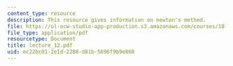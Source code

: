 ```yaml
---
content_type: resource
description: This resource gives information on newton's method.
file: https://ol-ocw-studio-app-production.s3.amazonaws.com/courses/18-01-single-variable-calculus-fall-2005/ec22bc012e1d2288d81b5696f9b9e860_lecture_12.pdf
file_type: application/pdf
resourcetype: Document
title: lecture_12.pdf
uid: ec22bc01-2e1d-2288-d81b-5696f9b9e860
---
```

